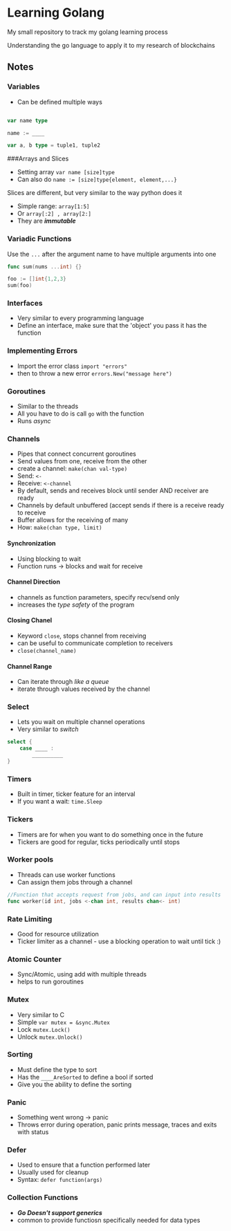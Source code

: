 # Learning Golang

My small repository to track my golang learning process

Understanding the go language to apply it to my research of blockchains

## Notes

### Variables

* Can be defined multiple ways

```go

var name type

name := ____

var a, b type = tuple1, tuple2

```

###Arrays and Slices

* Setting array ``var name [size]type``
* Can also do ``name := [size]type{element, element,...}``

Slices are different, but very similar to the way python does it

* Simple range: ``array[1:5]``
* Or ``array[:2] , array[2:]``
* They are ***immutable***

### Variadic Functions

Use the `...` after the argument name to have multiple arguments into one

```go
func sum(nums ...int) {}

foo := []int{1,2,3}
sum(foo)
```

### Interfaces
* Very similar to every programming language
* Define an interface, make sure that the 'object' you pass it has the function 

### Implementing Errors
* Import the error class ``import "errors"``
* then to throw a new error ``errors.New("message here")``

### Goroutines 
* Similar to the threads 
* All you have to do is call ``go`` with the function 
* Runs *async*

### Channels
* Pipes that connect concurrent goroutines
* Send values from one, receive from the other
* create a channel: ``make(chan val-type)``
* Send: ``<-``
* Receive: ``<-channel``
* By default, sends and receives block until sender AND receiver are ready
* Channels by default unbuffered (accept sends if there is a receive ready to receive
* Buffer allows for the receiving of many
* How: ``make(chan type, limit)``

#### Synchronization 
* Using blocking to wait 
* Function runs -> blocks and wait for receive 

#### Channel Direction
* channels as function parameters, specify recv/send only
* increases the *type safety* of the program

#### Closing Chanel
* Keyword ``close``, stops channel from receiving
* can be useful to communicate completion to receivers
* ``close(channel_name)``

#### Channel Range
* Can iterate through *like a queue*
* iterate through values received by the channel

### Select 
* Lets you wait on multiple channel operations
* Very similar to *switch* 

```go
select {
	case ____ :
		__________
}
```

### Timers
* Built in timer, ticker feature for an interval
* If you want a wait: ``time.Sleep``

### Tickers
* Timers are for when you want to do something once in the future
* Tickers are good for regular, ticks periodically until stops

### Worker pools
* Threads can use worker functions
* Can assign them jobs through a channel

```go
//Function that accepts request from jobs, and can input into results
func worker(id int, jobs <-chan int, results chan<- int)
```

### Rate Limiting
* Good for resource utilization
* Ticker limiter as a channel - use a blocking operation to wait until tick :)

### Atomic Counter
* Sync/Atomic, using add with multiple threads
* helps to run goroutines

### Mutex
* Very similar to C
* Simple ``var mutex = &sync.Mutex``
* Lock ``mutex.Lock()``
* Unlock ``mutex.Unlock()``

### Sorting
* Must define the type to sort
* Has the ``____AreSorted`` to define a bool if sorted
* Give you the ability to define the sorting

### Panic
* Something went wrong -> panic
* Throws error during operation, panic prints message, traces and exits with status

### Defer 
* Used to ensure that a function performed later
* Usually used for cleanup 
* Syntax: ``defer function(args)``

### Collection Functions
* ***Go Doesn't support generics***
* common to provide functiosn specifically needed for data types
